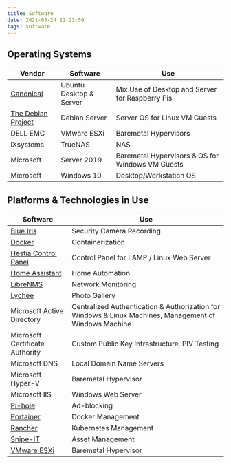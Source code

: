 ```yaml
---
title: Software
date: 2021-05-24 11:23:59
tags: software
---
```


## Operating Systems
  
| Vendor | Software | Use |
| ------------ | ------------ | ------------ |
| [Canonical](https://canonical.com) | Ubuntu Desktop & Server | Mix Use of Desktop and Server for Raspberry Pis |
| [The Debian Project](https://www.debian.org) | Debian Server | Server OS for Linux VM Guests |
| DELL EMC | VMware ESXi | Baremetal Hypervisors |
| iXsystems | TrueNAS | NAS |
| Microsoft | Server 2019 | Baremetal Hypervisors & OS for Windows VM Guests |
| Microsoft | Windows 10 | Desktop/Workstation OS |

## Platforms & Technologies in Use

| Software | Use |
| ------------ | ------------ |
| [Blue Iris](https://blueirissoftware.com) | Security Camera Recording |
| [Docker](https://www.docker.com) | Containerization |
| [Hestia Control Panel](https://www.hestiacp.com) | Control Panel for LAMP / Linux Web Server |
| [Home Assistant](https://www.home-assistant.io) | Home Automation |
| [LibreNMS](https://www.librenms.org) | Network Monitoring |
| [Lychee](https://lychee.electerious.com) | Photo Gallery |
| Microsoft Active Directory | Centralized Authentication & Authorization for Windows & Linux Machines, Management of Windows Machine |
| Microsoft Certificate Authority | Custom Public Key Infrastructure, PIV Testing |
| Microsoft DNS | Local Domain Name Servers |
| Microsoft Hyper-V | Baremetal Hypervisor |
| Microsoft IIS | Windows Web Server |
| [Pi-hole](https://pi-hole.net) | Ad-blocking |
| [Portainer](https://www.portainer.io) | Docker Management |
| [Rancher](https://rancher.com) | Kubernetes Management |
| [Snipe-IT](https://snipeitapp.com) | Asset Management |
| [VMware ESXi](https://www.vmware.com/products/esxi-and-esx.html) | Baremetal Hypervisor |
